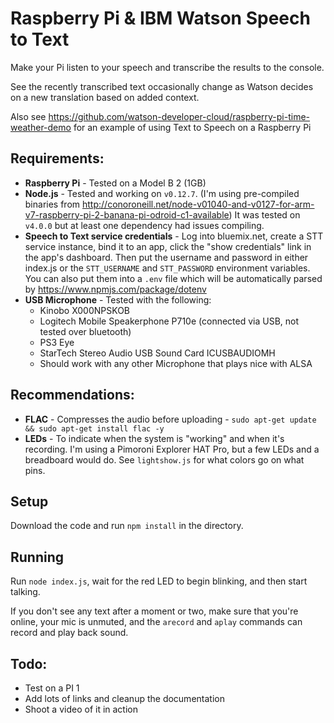 Raspberry Pi & IBM Watson Speech to Text
========================================

Make your Pi listen to your speech and transcribe the results to the console. 

See the recently transcribed text occasionally change as Watson decides on a new translation based on added context.

Also see https://github.com/watson-developer-cloud/raspberry-pi-time-weather-demo for an example of using Text to Speech on a Raspberry Pi

## Requirements:

* **Raspberry Pi** - Tested on a Model B 2 (1GB)
* **Node.js** - Tested and working on `v0.12.7`. 
  (I'm using pre-compiled binaries from http://conoroneill.net/node-v01040-and-v0127-for-arm-v7-raspberry-pi-2-banana-pi-odroid-c1-available)
  It was tested on `v4.0.0` but at least one dependency had issues compiling.
* **Speech to Text service credentials** - 
  Log into bluemix.net, create a STT service instance, bind it to an app, click the "show credentials" link in the app's dashboard.
  Then put the username and password in either index.js or the `STT_USERNAME` and `STT_PASSWORD` environment variables. 
  You can also put them into a `.env` file which will be automatically parsed by https://www.npmjs.com/package/dotenv
* **USB Microphone** - Tested with the following:
  * Kinobo X000NPSKOB
  * Logitech Mobile Speakerphone P710e (connected via USB, not tested over bluetooth)
  * PS3 Eye
  * StarTech Stereo Audio USB Sound Card ICUSBAUDIOMH
  * Should work with any other Microphone that plays nice with ALSA

## Recommendations:

* **FLAC** - Compresses the audio before uploading - `sudo apt-get update && sudo apt-get install flac -y`
* **LEDs** - To indicate when the system is "working" and when it's recording. 
  I'm using a Pimoroni Explorer HAT Pro, but a few LEDs and a breadboard would do. 
  See `lightshow.js` for what colors go on what pins.

## Setup

Download the code and run `npm install` in the directory.

## Running

Run `node index.js`, wait for the red LED to begin blinking, and then start talking. 

If you don't see any text after a moment or two, make sure that you're online, your mic is unmuted, and the `arecord` and `aplay` commands can record and play back sound.

## Todo:

* Test on a PI 1
* Add lots of links and cleanup the documentation
* Shoot a video of it in action
